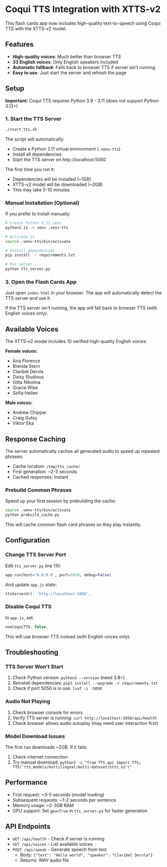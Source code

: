 # Coqui TTS Integration with XTTS-v2

This flash cards app now includes high-quality text-to-speech using Coqui TTS with the XTTS-v2 model.

## Features

- **High-quality voices**: Much better than browser TTS
- **33 English voices**: Only English speakers included
- **Automatic fallback**: Falls back to browser TTS if server isn't running
- **Easy to use**: Just start the server and refresh the page

## Setup

**Important:** Coqui TTS requires Python 3.9 - 3.11 (does not support Python 3.13+)

### 1. Start the TTS Server

```bash
./start_tts.sh
```

The script will automatically:
- Create a Python 3.11 virtual environment (`.venv-tts`)
- Install all dependencies
- Start the TTS server on http://localhost:5050

The first time you run it:
- Dependencies will be installed (~1GB)
- XTTS-v2 model will be downloaded (~2GB)
- This may take 5-10 minutes

### Manual Installation (Optional)

If you prefer to install manually:

```bash
# Create Python 3.11 venv
python3.11 -m venv .venv-tts

# Activate it
source .venv-tts/bin/activate

# Install dependencies
pip install -r requirements.txt

# Run server
python tts_server.py
```

### 3. Open the Flash Cards App

Just open `index.html` in your browser. The app will automatically detect the TTS server and use it.

If the TTS server isn't running, the app will fall back to browser TTS (with English voices only).

## Available Voices

The XTTS-v2 model includes 10 verified high-quality English voices:

**Female voices:**
- Ana Florence
- Brenda Stern
- Claribel Dervla
- Daisy Studious
- Gitta Nikolina
- Gracie Wise
- Sofia Hellen

**Male voices:**
- Andrew Chipper
- Craig Gutsy
- Viktor Eka

## Response Caching

The server automatically caches all generated audio to speed up repeated phrases:
- Cache location: `/tmp/tts_cache/`
- First generation: ~2-3 seconds
- Cached responses: Instant

### Prebuild Common Phrases

Speed up your first session by prebuilding the cache:

```bash
source .venv-tts/bin/activate
python prebuild_cache.py
```

This will cache common flash card phrases so they play instantly.

## Configuration

### Change TTS Server Port

Edit `tts_server.py` line 110:
```python
app.run(host='0.0.0.0', port=5050, debug=False)
```

And update `app.js` state:
```javascript
ttsServerUrl: 'http://localhost:5050',
```

### Disable Coqui TTS

In `app.js`, set:
```javascript
useCoquiTTS: false,
```

This will use browser TTS instead (with English voices only).

## Troubleshooting

### TTS Server Won't Start

1. Check Python version: `python3 --version` (need 3.8+)
2. Reinstall dependencies: `pip3 install --upgrade -r requirements.txt`
3. Check if port 5050 is in use: `lsof -i :5050`

### Audio Not Playing

1. Check browser console for errors
2. Verify TTS server is running: `curl http://localhost:5050/api/health`
3. Check browser allows audio autoplay (may need user interaction first)

### Model Download Issues

The first run downloads ~2GB. If it fails:
1. Check internet connection
2. Try manual download: `python3 -c "from TTS.api import TTS; TTS('tts_models/multilingual/multi-dataset/xtts_v2')"`

## Performance

- First request: ~3-5 seconds (model loading)
- Subsequent requests: ~1-2 seconds per sentence
- Memory usage: ~2-3GB RAM
- GPU support: Set `gpu=True` in `tts_server.py` for faster generation

## API Endpoints

- `GET /api/health` - Check if server is running
- `GET /api/voices` - List available voices
- `POST /api/speak` - Generate speech from text
  - Body: `{"text": "Hello world", "speaker": "Claribel Dervla"}`
  - Returns: WAV audio file
